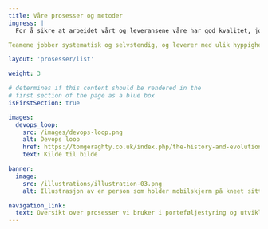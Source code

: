 ```yaml
---
title: Våre prosesser og metoder
ingress: |
  For å sikre at arbeidet vårt og leveransene våre har god kvalitet, jobber teamene etter definerte arbeidsprosesser og metodikk. Hver prosess er definert ved å beskrive eierskap, en hensikt eller et formål og en leveranse.  

Teamene jobber systematisk og selvstendig, og leverer med ulik hyppighet. Likevel sikrer vi forutsigbarhet og at vi er konsekvente når vi forholder oss til noen felles rammer for måten vi jobber på. Team metode og kompetanse støtter avdelingen ved å implementere metodikk og arbeidsprosesser.

layout: 'prosesser/list'

weight: 3

# determines if this content should be rendered in the
# first section of the page as a blue box
isFirstSection: true

images:
  devops_loop:
    src: /images/devops-loop.png
    alt: Devops loop
    href: https://tomgeraghty.co.uk/index.php/the-history-and-evolution-of-devops/
    text: Kilde til bilde

banner:
  image:
    src: /illustrations/illustration-03.png
    alt: Illustrasjon av en person som holder mobilskjerm på kneet sitt

navigation_link:
  text: Oversikt over prosesser vi bruker i porteføljestyring og utvikling
---
```

